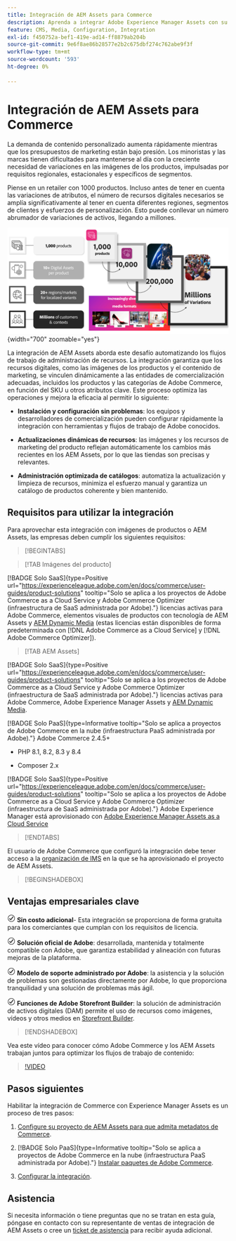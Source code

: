 ```yaml
---
title: Integración de AEM Assets para Commerce
description: Aprenda a integrar Adobe Experience Manager Assets con su instancia de  [!DNL Commerce] para crear y administrar los archivos multimedia de su tienda de Commerce.
feature: CMS, Media, Configuration, Integration
exl-id: f450752a-bef1-419e-ad14-ff8879ab204b
source-git-commit: 9e6f8ae86b28577e2b2c675dbf274c762abe9f3f
workflow-type: tm+mt
source-wordcount: '593'
ht-degree: 0%

---
```


# Integración de AEM Assets para Commerce

La demanda de contenido personalizado aumenta rápidamente mientras que los presupuestos de marketing están bajo presión. Los minoristas y las marcas tienen dificultades para mantenerse al día con la creciente necesidad de variaciones en las imágenes de los productos, impulsadas por requisitos regionales, estacionales y específicos de segmentos.

Piense en un retailer con 1000 productos. Incluso antes de tener en cuenta las variaciones de atributos, el número de recursos digitales necesarios se amplía significativamente al tener en cuenta diferentes regiones, segmentos de clientes y esfuerzos de personalización. Esto puede conllevar un número abrumador de variaciones de activos, llegando a millones.

![descripción general](assets/product-visuals-example.png){width="700" zoomable="yes"}

La integración de AEM Assets aborda este desafío automatizando los flujos de trabajo de administración de recursos. La integración garantiza que los recursos digitales, como las imágenes de los productos y el contenido de marketing, se vinculen dinámicamente a las entidades de comercialización adecuadas, incluidos los productos y las categorías de Adobe Commerce, en función del SKU u otros atributos clave. Este proceso optimiza las operaciones y mejora la eficacia al permitir lo siguiente:

* **Instalación y configuración sin problemas**: los equipos y desarrolladores de comercialización pueden configurar rápidamente la integración con herramientas y flujos de trabajo de Adobe conocidos.

* **Actualizaciones dinámicas de recursos**: las imágenes y los recursos de marketing del producto reflejan automáticamente los cambios más recientes en los AEM Assets, por lo que las tiendas son precisas y relevantes.

* **Administración optimizada de catálogos**: automatiza la actualización y limpieza de recursos, minimiza el esfuerzo manual y garantiza un catálogo de productos coherente y bien mantenido.

## Requisitos para utilizar la integración

Para aprovechar esta integración con imágenes de productos o AEM Assets, las empresas deben cumplir los siguientes requisitos:

>[!BEGINTABS]

>[!TAB Imágenes del producto]

[!BADGE Solo SaaS]{type=Positive url="https://experienceleague.adobe.com/en/docs/commerce/user-guides/product-solutions" tooltip="Solo se aplica a los proyectos de Adobe Commerce as a Cloud Service y Adobe Commerce Optimizer (infraestructura de SaaS administrada por Adobe)."} licencias activas para Adobe Commerce, elementos visuales de productos con tecnología de AEM Assets y [AEM Dynamic Media](https://experienceleague.adobe.com/en/docs/experience-manager-65/content/assets/dynamic/administering-dynamic-media) (estas licencias están disponibles de forma predeterminada con [!DNL Adobe Commerce as a Cloud Service] y [!DNL Adobe Commerce Optimizer]).

>[!TAB AEM Assets]

[!BADGE Solo SaaS]{type=Positive url="https://experienceleague.adobe.com/en/docs/commerce/user-guides/product-solutions" tooltip="Solo se aplica a los proyectos de Adobe Commerce as a Cloud Service y Adobe Commerce Optimizer (infraestructura de SaaS administrada por Adobe)."} licencias activas para Adobe Commerce, Adobe Experience Manager Assets y [AEM Dynamic Media](https://experienceleague.adobe.com/en/docs/experience-manager-65/content/assets/dynamic/administering-dynamic-media).

[!BADGE Solo PaaS]{type=Informative tooltip="Solo se aplica a proyectos de Adobe Commerce en la nube (infraestructura PaaS administrada por Adobe)."} Adobe Commerce 2.4.5+

* PHP 8.1, 8.2, 8.3 y 8.4

* Composer 2.x

[!BADGE Solo SaaS]{type=Positive url="https://experienceleague.adobe.com/en/docs/commerce/user-guides/product-solutions" tooltip="Solo se aplica a los proyectos de Adobe Commerce as a Cloud Service y Adobe Commerce Optimizer (infraestructura de SaaS administrada por Adobe)."} Adobe Experience Manager está aprovisionado con [Adobe Experience Manager Assets as a Cloud Service](https://experienceleague.adobe.com/es/docs/experience-manager-cloud-service/content/assets/overview)

>[!ENDTABS]

El usuario de Adobe Commerce que configuró la integración debe tener acceso a la [organización de IMS](https://experienceleague.adobe.com/en/docs/core-services/interface/administration/organizations#concept_EA8AEE5B02CF46ACBDAD6A8508646255) en la que se ha aprovisionado el proyecto de AEM Assets.

>[!BEGINSHADEBOX]

## Ventajas empresariales clave

![comprobar](assets/icon-check.png) **Sin costo adicional**- Esta integración se proporciona de forma gratuita para los comerciantes que cumplan con los requisitos de licencia.

![comprobar](assets/icon-check.png) **Solución oficial de Adobe**: desarrollada, mantenida y totalmente compatible con Adobe, que garantiza estabilidad y alineación con futuras mejoras de la plataforma.

![comprobar](assets/icon-check.png) **Modelo de soporte administrado por Adobe**: la asistencia y la solución de problemas son gestionadas directamente por Adobe, lo que proporciona tranquilidad y una solución de problemas más ágil.

![comprobar](assets/icon-check.png) **Funciones de Adobe Storefront Builder**: la solución de administración de activos digitales (DAM) permite el uso de recursos como imágenes, vídeos y otros medios en [Storefront Builder](https://experienceleague.adobe.com/developer/commerce/storefront/merchants/storefront-builder/#userlabs-commerce-genai-product-visuals).

>[!ENDSHADEBOX]

Vea este vídeo para conocer cómo Adobe Commerce y los AEM Assets trabajan juntos para optimizar los flujos de trabajo de contenido:

>[!VIDEO](https://video.tv.adobe.com/v/3447837)

## Pasos siguientes

Habilitar la integración de Commerce con Experience Manager Assets es un proceso de tres pasos:

1. [Configure su proyecto de AEM Assets para que admita metadatos de Commerce](get-started/configure-aem.md).

1. [!BADGE Solo PaaS]{type=Informative tooltip="Solo se aplica a proyectos de Adobe Commerce en la nube (infraestructura PaaS administrada por Adobe)."} [Instalar paquetes de Adobe Commerce](get-started/configure-commerce.md).

1. [Configurar la integración](get-started/setup-synchronization.md).

## Asistencia

Si necesita información o tiene preguntas que no se tratan en esta guía, póngase en contacto con su representante de ventas de integración de AEM Assets o cree un [ticket de asistencia](https://experienceleague.adobe.com/docs/commerce-knowledge-base/kb/help-center-guide/magento-help-center-user-guide.html#submit-ticket) para recibir ayuda adicional.
